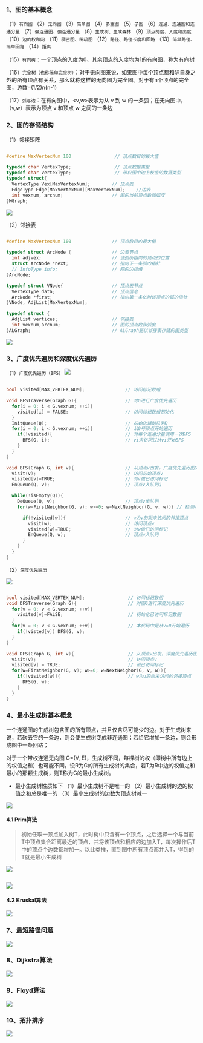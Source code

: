 ### 1、图的基本概念

（1）`有向图`
（2）`无向图`
（3）`简单图`
（4）`多重图`
（5）`子图`
（6）`连通、连通图和连通分量`
（7）`强连通图、强连通分量`
（8）`生成树、生成森林`
（9）`顶点的度、入度和出度`
（10）`边的权和网`
（11）`稠密图、稀疏图`
（12）`路径、路径长度和回路`
（13）`简单路径、简单回路`
（14）`距离`

（15）`有向树`：一个顶点的入度为0、其余顶点的入度均为1的有向图，称为有向树

（16）`完全树（也称简单完全树）`：对于无向图来说，如果图中每个顶点都和除自身之外的所有顶点有关系，那么就称这样的无向图为完全图。对于有n个顶点的完全图，边数=(1/2)n(n-1)

（17）`弧与边`：在有向图中，<v,w>表示为从 v 到 w 的一条弧；在无向图中，（v,w）表示为顶点 v 和顶点 w 之间的一条边


### 2、图的存储结构

（1）邻接矩阵

```c

#define MaxVertexNum 100                // 顶点数目的最大值

typedef char VertexType;                // 顶点数据类型
typedef char VertexType;                // 带权图中边上权值的数据类型
typedef struct{
  VertexType Vex[MaxVertexNum];        // 顶点表
  EdgeType Edge[MaxVertexNum][MaxVertexNum];    //边表
  int vexnum, arcnum;                  // 图的当前顶点数和弧度
}MGraph;

```

<img src='./image/25a.png'>

（2）邻接表

```c

#define MaxVertexNum 100               // 顶点数目的最大值

typedef struct ArcNode {               // 边表节点
  int adjvex;                          // 该弧所指向的顶点的位置
  struct ArcNode *next;                // 指向下一条弧的指针
  // InfoType info;                    // 网的边权值
}ArcNode;

typedef struct VNode{                  // 顶点表节点
  VertexType data;                     // 顶点信息  
  ArcNode *first;                      // 指向第一条依附该顶点的弧的指针
}VNode, AdjList[MaxVertexNum];

typedef struct {
  AdjList vertices;                    // 邻接表
  int vexnum,arcnum;                   // 图的顶点数和弧度
}ALGraph;                              // ALGraph是以邻接表存储的图类型

```
<img src='./image/26a.png'>

### 3、广度优先遍历和深度优先遍历

（1）`广度优先遍历（BFS）`
<img src='./image/28a.png'>

```c

bool visited[MAX_VERTEX_NUM];               // 访问标记数组

void BFSTraverse(Graph G){                  // 对G进行广度优先遍历
  for(i = 0; i < G.vexnum; ++i){
    visited[i] = FALSE;                     // 访问标记数组初始化
  }
  InitQueue(Q);                             // 初始化辅助队列Q
  for(i = 0; i < G.vexnum; ++i){            // 从0号顶点开始遍历
    if(!visited){                           // 对每个连通分量调用一次BFS
      BFS(G, i);                            // vi未访问过从vi开始BFS
    }
  }
}

void BFS(Graph G, int v){                   // 从顶点v出发，广度优先遍历图G
  visit(v);                                 // 访问初始顶点v
  visited[v]=TRUE;                          // 对v做已访问标记
  EnQueue(Q, v);                            // 顶点v入队列Q

  while(!isEmpty(Q)){
    DeQueue(Q, v);                          // 顶点v出队列
    for(w=FirstNeighbor(G, v); w>=0; w=NextNeighbor(G, v, w)){ // 检测v所有邻接点

      if(!visited[w]){                      // w为v的尚未访问的邻接顶点
        visit(w);                           // 访问顶点w
        visited[w]=TRUE;                    // 对w做已访问标记
        EnQueue(Q, w);                      // 顶点w入队列
      }
    }
  }
}

```

（2）`深度优先遍历`

<img src='./image/27a.png'>

```c

bool visited[MAX_VERTEX_NUM];                // 访问标记数组
void DFSTraverse(Graph G){                   // 对图G进行深度优先遍历
  for(v = 0; v < G.vexnum; ++v){
    visited[v]=FALSE;                        // 初始化已访问标记数据
  }
  for(v = 0; v < G.vexnum; ++v){             // 本代码中是从v=0开始遍历
    if(!visted[v]) DFS(G, v);
  }
}

void DFS(Graph G, int v){                    // 从顶点v出发，深度优先遍历图G
  visit(v);                                  // 访问顶点v
  visited[v] = TRUE;                         // 设已访问标记
  for(w=FirstNeighbor(G, v); w>=0; w=NextNeighor(G, v, w)){
    if(!visited[w]){                         // w为u的尚未访问的邻接顶点
      DFS(G, w);
    }
  }
}

```

### 4、最小生成树基本概念

一个连通图的生成树包含图的所有顶点，并且仅含尽可能少的边。对于生成树来说，若砍去它的一条边，则会使生成树变成非连通图；若给它增加一条边，则会形成图中一条回路；

对于一个带权连通无向图 G=(V, E)，生成树不同，每棵树的权（即树中所有边上的权值之和）也可能不同，设R为G的所有生成树的集合，若T为R中边的权值之和最小的那颗生成树，则T称为G的最小生成树。

* 最小生成树性质如下
  （1）最小生成树不是唯一的
  （2）最小生成树的边的权值之和总是唯一的
  （3）最小生成树的边数为顶点树减一

<img src='./image/29a.png'>

#### 4.1 Prim算法

> 初始任取一顶点加入树T，此时树中只含有一个顶点，之后选择一个与当前T中顶点集合距离最近的顶点，并将该顶点和相应的边加入T，每次操作后T中的顶点个边数都增加一。以此类推，直到图中所有顶点都并入T，得到的T就是最小生成树

<img src='./image/30a.jpg'>

```c

```

<img src='./image/1a.png'>

#### 4.2 Kruskal算法
<img src='./image/31a.png'>

### 7、最短路径问题
<img src='./image/32a.png'>

### 8、Dijkstra算法
<img src='./image/33a.jpg'>

### 9、Floyd算法
<img src='./image/34a.jpg'>

### 10、拓扑排序
<img src='./image/35a.png'>
